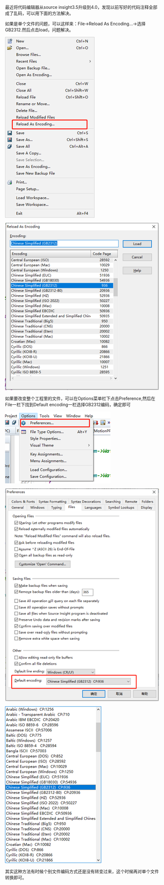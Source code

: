 最近将代码编辑器从source insight3.5升级到4.0，发现以前写好的代码注释全部成了乱码，可以用下面的方法解决。

如果是单个文件的问题，可以这样来：File->Reload As Encoding...->选择GB2312.然后点击load，问题解决。

![](..\picture\微信截图_20200505102715.png)

![](..\picture\微信截图_20200505102851.png)

如果要改变整个工程里的文件，可以在Options菜单栏下点击Preference,然后在File一栏下找到Default encoding一栏选择GB2312编码，确定即可

![](..\picture\微信截图_20200505103123.png)

![](..\picture\微信截图_20200505103237.png)

![](..\picture\微信截图_20200505103302.png)

其实这种方法有时候个别文件编码方式还是没有转变过来，这个时候再对单个文件转换即可。